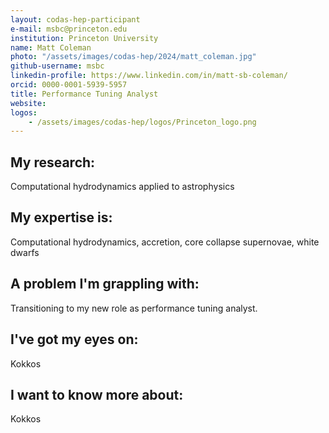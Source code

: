 ```yaml
---
layout: codas-hep-participant
e-mail: msbc@princeton.edu
institution: Princeton University
name: Matt Coleman
photo: "/assets/images/codas-hep/2024/matt_coleman.jpg"
github-username: msbc
linkedin-profile: https://www.linkedin.com/in/matt-sb-coleman/
orcid: 0000-0001-5939-5957
title: Performance Tuning Analyst
website:
logos:
    - /assets/images/codas-hep/logos/Princeton_logo.png
---
```

## My research:
Computational hydrodynamics applied to astrophysics

## My expertise is:
Computational hydrodynamics, accretion, core collapse supernovae, white dwarfs

## A problem I'm grappling with:
Transitioning to my new role as performance tuning analyst.

## I've got my eyes on:
Kokkos

## I want to know more about:
Kokkos
